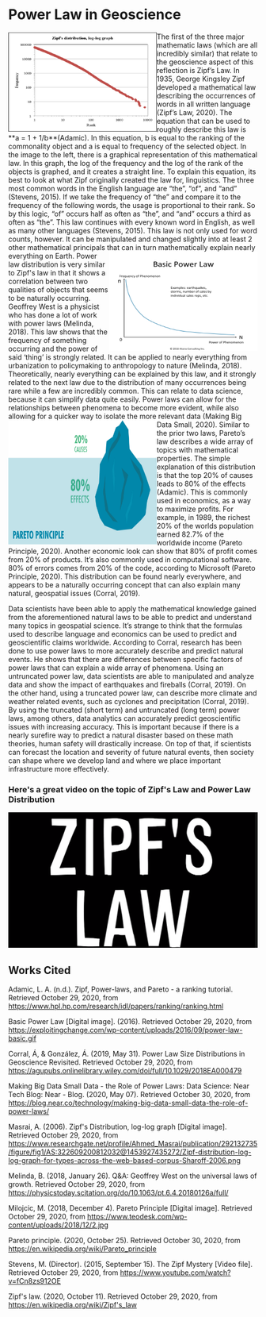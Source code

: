 # Power Law in Geoscience

<img align= "left" src="zipfsgraph.png" width="300" height="200" /> 
The first of the three major mathematic laws (which are all incredibly similar) that relate to the geoscience aspect of this reflection is Zipf’s Law. In 1935, George Kingsley Zipf developed a mathematical law describing the occurrences of words in all written language (Zipf’s Law, 2020). The equation that can be used to roughly describe this law is **a = 1 + 1/b**(Adamic). In this equation, b is equal to the ranking of the commonality object and a is equal to frequency of the selected object. In the image to the left, there is a graphical representation of this mathematical law. In this graph, the log of the frequency and the log of the rank of the objects is graphed, and it creates a straight line. To explain this equation, its best to look at what Zipf originally created the law for, linguistics. The three most common words in the English language are “the”, “of”,  and “and” (Stevens, 2015). If we take the frequency of “the” and compare it to the frequency of the following words, the usage is proportional to their rank. So by this logic, “of” occurs half as often as “the”, and “and” occurs a third as often as “the”. This law continues with every known word in English, as well as many other languages (Stevens, 2015). This law is not only used for word counts, however. It can be manipulated and changed slightly into at least 2 other mathematical principals that can in turn mathematically explain nearly everything on Earth.

<img align= "right" src="power-law-basic.gif" width="300" height="200" /> 
Power law distribution is very similar to Zipf's law in that it shows a correlation between two qualities of objects that seems to be naturally occurring. Geoffrey West is a physicist who has done a lot of work with power laws (Melinda, 2018). This law shows that the frequency of something occurring and the power of said ‘thing’ is strongly related. It can be applied to nearly everything from urbanization to policymaking to anthropology to nature (Melinda, 2018). Theoretically, nearly everything can be explained by this law, and it strongly related to the next law due to the distribution of many occurrences being rare while a few are incredibly common. This can relate to data science, because it can simplify data quite easily. Power laws can allow for the relationships between phenomena to become more evident, while also allowing for a quicker way to isolate the more relevant data (Making Big Data Small, 2020).

<img align= "left" src="pareto.jpg" width="300" height="250" /> 
Similar to the prior two laws, Pareto’s law describes a wide array of topics with mathematical properties. The simple explanation of this distribution is that the top 20% of causes leads to 80% of the effects (Adamic). This is commonly used in economics, as a way to maximize profits. For example, in 1989, the richest 20% of the worlds population earned 82.7% of the worldwide income (Pareto Principle, 2020). Another economic look can show that 80% of profit comes from 20% of products. It’s also commonly used in computational software. 80% of errors comes from 20% of the code, according to Microsoft (Pareto Principle, 2020). This distribution can be found nearly everywhere, and appears to be a naturally occurring concept that can also explain many natural, geospatial issues (Corral, 2019).

Data scientists have been able to apply the mathematical knowledge gained from the aforementioned natural laws to be able to predict and understand many topics in geospatial science. It’s strange to think that the formulas used to describe language and economics can be used to predict and geoscientific claims worldwide. According to Corral, research has been done to use power laws to more accurately describe and predict natural events. He shows that there are differences between specific factors of power laws that can explain a wide array of phenomena. Using an untruncated power law, data scientists are able to manipulated and analyze data and show the impact of earthquakes and fireballs (Corral, 2019). On the other hand, using a truncated power law, can describe more climate and weather related events, such as cyclones and precipitation (Corral, 2019). By using the truncated (short term) and untruncated (long term) power laws, among others, data analytics can accurately predict geoscientific issues with increasing accuracy. This is important because if there is a nearly surefire way to predict a natural disaster based on these math theories, human safety will drastically increase. On top of that, if scientists can forecast the location and severity of future natural events, then society can shape where we develop land and where we place important infrastructure more effectively. 

### Here's a great video on the topic of Zipf's Law and Power Law Distribution
[![Zipf's Mystery; Vsauce](zlimg.png)](https://www.youtube.com/watch?v=fCn8zs912OE)

## Works Cited
Adamic, L. A. (n.d.). Zipf, Power-laws, and Pareto - a ranking tutorial. Retrieved October 29, 2020, from https://www.hpl.hp.com/research/idl/papers/ranking/ranking.html

Basic Power Law [Digital image]. (2016). Retrieved October 29, 2020, from https://exploitingchange.com/wp-content/uploads/2016/09/power-law-basic.gif

Corral, Á, & González, Á. (2019, May 31). Power Law Size Distributions in Geoscience Revisited. Retrieved October 29, 2020, from https://agupubs.onlinelibrary.wiley.com/doi/full/10.1029/2018EA000479

Making Big Data Small Data - the Role of Power Laws: Data Science: Near Tech Blog: Near - Blog. (2020, May 07). Retrieved October 30, 2020, from https://blog.near.co/technology/making-big-data-small-data-the-role-of-power-laws/ 

Masrai, A. (2006). Zipf's Distribution, log-log graph [Digital image]. Retrieved October 29, 2020, from https://www.researchgate.net/profile/Ahmed_Masrai/publication/292132735/figure/fig1/AS:322609200812032@1453927435272/Zipf-distribution-log-log-graph-for-types-across-the-web-based-corpus-Sharoff-2006.png

Melinda, B. (2018, January 26). Q&A: Geoffrey West on the universal laws of growth. Retrieved October 29, 2020, from https://physicstoday.scitation.org/do/10.1063/pt.6.4.20180126a/full/

Milojcic, M. (2018, December 4). Pareto Principle [Digital image]. Retrieved October 29, 2020, from https://www.teodesk.com/wp-content/uploads/2018/12/2.jpg

Pareto principle. (2020, October 25). Retrieved October 30, 2020, from https://en.wikipedia.org/wiki/Pareto_principle 

Stevens, M. (Director). (2015, September 15). The Zipf Mystery [Video file]. Retrieved October 29, 2020, from https://www.youtube.com/watch?v=fCn8zs912OE

Zipf's law. (2020, October 11). Retrieved October 29, 2020, from https://en.wikipedia.org/wiki/Zipf's_law
